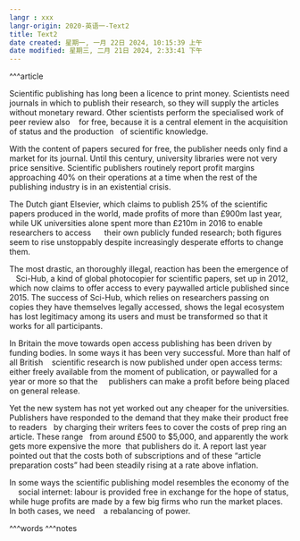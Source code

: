 ```yaml
---
langr : xxx
langr-origin: 2020-英语一-Text2
title: Text2
date created: 星期一, 一月 22日 2024, 10:15:39 上午
date modified: 星期三, 二月 21日 2024, 2:33:41 下午
---
```


^^^article

Scientific publishing has long been a licence to print money. Scientists need journals in which to publish their research, so they will supply the articles without monetary reward. Other scientists perform the specialised work of peer review also    for free, because it is a central element in the acquisition of status and the production   of scientific knowledge.

With the content of papers secured for free, the publisher needs only find a market for its journal. Until this century, university libraries were not very price sensitive. Scientific publishers routinely report profit margins approaching 40% on their operations at a time when the rest of the publishing industry is in an existential crisis.

The Dutch giant Elsevier, which claims to publish 25% of the scientific papers produced in the world, made profits of more than £900m last year, while UK universities alone spent more than £210m in 2016 to enable researchers to access      their own publicly funded research; both figures seem to rise unstoppably despite increasingly desperate efforts to change them.

The most drastic, an thoroughly illegal, reaction has been the emergence of    Sci-Hub, a kind of global photocopier for scientific papers, set up in 2012, which now claims to offer access to every paywalled article published since 2015. The success of Sci-Hub, which relies on researchers passing on copies they have themselves legally accessed, shows the legal ecosystem has lost legitimacy among its users and must be transformed so that it works for all participants.

In Britain the move towards open access publishing has been driven by funding bodies. In some ways it has been very successful. More than half of all British    scientific research is now published under open access terms: either freely available from the moment of publication, or paywalled for a year or more so that the     publishers can make a profit before being placed on general release.

Yet the new system has not yet worked out any cheaper for the universities. Publishers have responded to the demand that they make their product free to readers   by charging their writers fees to cover the costs of prep ring an article. These range   from around £500 to $5,000, and apparently the work gets more expensive the more  that publishers do it. A report last year pointed out that the costs both of subscriptions and of these “article preparation costs” had been steadily rising at a rate above inflation.

In some ways the scientific publishing model resembles the economy of the     social internet: labour is provided free in exchange for the hope of status, while huge profits are made by a few big firms who run the market places. In both cases, we need    a rebalancing of power.





^^^words
^^^notes